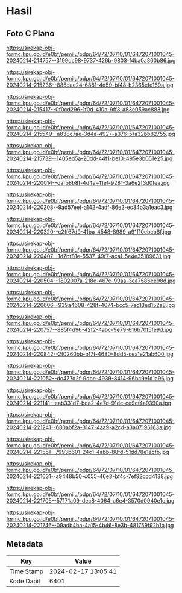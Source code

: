 # Hasil

## Foto C Plano

https://sirekap-obj-formc.kpu.go.id/e0bf/pemilu/pdpr/64/72/07/10/01/6472071001045-20240214-214757--3199dc98-9737-426b-9803-f4ba0a360b86.jpg

https://sirekap-obj-formc.kpu.go.id/e0bf/pemilu/pdpr/64/72/07/10/01/6472071001045-20240214-215236--885dae24-6881-4d59-bf48-b2365efe169a.jpg

https://sirekap-obj-formc.kpu.go.id/e0bf/pemilu/pdpr/64/72/07/10/01/6472071001045-20240214-215417--0f0cd296-1f0d-410a-9ff3-a83e059ac883.jpg

https://sirekap-obj-formc.kpu.go.id/e0bf/pemilu/pdpr/64/72/07/10/01/6472071001045-20240214-215549--a838c7ae-3d4a-4927-a376-51a32bb82755.jpg

https://sirekap-obj-formc.kpu.go.id/e0bf/pemilu/pdpr/64/72/07/10/01/6472071001045-20240214-215739--1405ed5a-20dd-44f1-be10-495e3b051e25.jpg

https://sirekap-obj-formc.kpu.go.id/e0bf/pemilu/pdpr/64/72/07/10/01/6472071001045-20240214-220014--dafb8b8f-4d4a-41ef-9281-3a6e2f3d0fea.jpg

https://sirekap-obj-formc.kpu.go.id/e0bf/pemilu/pdpr/64/72/07/10/01/6472071001045-20240214-220208--9ad57eef-a142-4adf-86e2-ec34b3a1eac3.jpg

https://sirekap-obj-formc.kpu.go.id/e0bf/pemilu/pdpr/64/72/07/10/01/6472071001045-20240214-220320--c2ff67d9-41ba-4548-8989-a91f10ebcb8f.jpg

https://sirekap-obj-formc.kpu.go.id/e0bf/pemilu/pdpr/64/72/07/10/01/6472071001045-20240214-220407--1d7bf81e-5537-49f7-aca1-5e4e35189631.jpg

https://sirekap-obj-formc.kpu.go.id/e0bf/pemilu/pdpr/64/72/07/10/01/6472071001045-20240214-220504--1802007a-218e-467e-99aa-3ea7586ee98d.jpg

https://sirekap-obj-formc.kpu.go.id/e0bf/pemilu/pdpr/64/72/07/10/01/6472071001045-20240214-220606--939a4608-428f-4074-bcc5-7ec13ed152a8.jpg

https://sirekap-obj-formc.kpu.go.id/e0bf/pemilu/pdpr/64/72/07/10/01/6472071001045-20240214-220757--885f4d96-42f2-4abc-9e79-616b70f5fe9d.jpg

https://sirekap-obj-formc.kpu.go.id/e0bf/pemilu/pdpr/64/72/07/10/01/6472071001045-20240214-220842--2f0260bb-b17f-4680-8dd5-cea1e21ab600.jpg

https://sirekap-obj-formc.kpu.go.id/e0bf/pemilu/pdpr/64/72/07/10/01/6472071001045-20240214-221052--dc477d2f-9dbe-4939-8414-96bc9e1d1a96.jpg

https://sirekap-obj-formc.kpu.go.id/e0bf/pemilu/pdpr/64/72/07/10/01/6472071001045-20240214-221141--eab331d7-bda2-4e7d-91dc-ce9cf4a9390a.jpg

https://sirekap-obj-formc.kpu.go.id/e0bf/pemilu/pdpr/64/72/07/10/01/6472071001045-20240214-221241--680abf2a-3147-4aa9-a2cd-a3a07196163a.jpg

https://sirekap-obj-formc.kpu.go.id/e0bf/pemilu/pdpr/64/72/07/10/01/6472071001045-20240214-221551--7993b601-24c1-4abb-88fd-51dd78e1ecfb.jpg

https://sirekap-obj-formc.kpu.go.id/e0bf/pemilu/pdpr/64/72/07/10/01/6472071001045-20240214-221631--a9448b50-c055-46e3-bf4c-7ef92ccd4138.jpg

https://sirekap-obj-formc.kpu.go.id/e0bf/pemilu/pdpr/64/72/07/10/01/6472071001045-20240214-221705--57171a09-dec8-4064-a6e4-3570d0940e1c.jpg

https://sirekap-obj-formc.kpu.go.id/e0bf/pemilu/pdpr/64/72/07/10/01/6472071001045-20240214-221746--09adb4ba-4a15-4b46-8e3b-481759f92b1b.jpg


## Metadata

| Key        | Value               |
| ---------- | ------------------- |
| Time Stamp | 2024-02-17 13:05:41 |
| Kode Dapil | 6401                |



